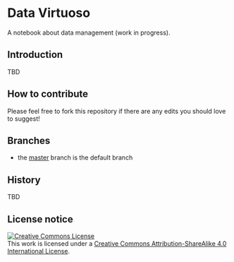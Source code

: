 # Data Virtuoso

A notebook about data management (work in progress).

## Introduction

TBD

## How to contribute

Please feel free to fork this repository if there are any edits you should love to suggest!

## Branches

* the [master](https://github.com/reale/data-virtuoso) branch is the default branch

## History

TBD

## License notice

<a rel="license" href="http://creativecommons.org/licenses/by-sa/4.0/"><img alt="Creative Commons License" style="border-width:0" src="https://i.creativecommons.org/l/by-sa/4.0/88x31.png" /></a><br />This work is licensed under a <a rel="license" href="http://creativecommons.org/licenses/by-sa/4.0/">Creative Commons Attribution-ShareAlike 4.0 International License</a>.
